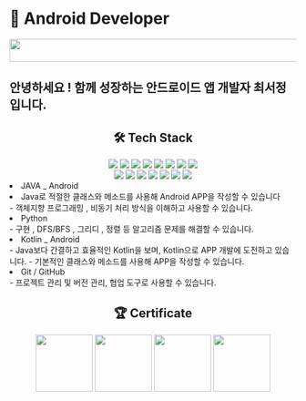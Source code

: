 # 📱 Android Developer
<img src="https://github.com/chol0824/chol0824/assets/74773561/ad466277-b1dc-46c1-a697-3e76c39e9756" width = "700" height = "40">
<br>
<h2> 안녕하세요 ! 함께 성장하는 안드로이드 앱 개발자 최서정입니다. </h2>

<div align=center><h2> 🛠 Tech Stack </h2></div>
<div align=center> 
  <img src="https://img.shields.io/badge/java-007396?style=for-the-badge&logo=java&logoColor=white"> 
  <img src="https://img.shields.io/badge/kotlin-%237F52FF.svg?style=for-the-badge&logo=kotlin&logoColor=white"> 
  <img src="https://img.shields.io/badge/python-3670A0?style=for-the-badge&logo=python&logoColor=white">   
  <img src="https://img.shields.io/badge/css-F80000?style=for-the-badge&logo=css3&logoColor=white"> 
  <img src="https://img.shields.io/badge/html5-E34F26?style=for-the-badge&logo=html5&logoColor=white"> 
  <img src="https://img.shields.io/badge/javascript-F7DF1E?style=for-the-badge&logo=javascript&logoColor=black"> 
  <img src="https://img.shields.io/badge/firebase-FFCA28?style=for-the-badge&logo=firebase&logoColor=white">
  <img src="https://img.shields.io/badge/Android%20Studio-3DDC84.svg?style=for-the-badge&logo=android-studio&logoColor=white">
  <br>
  <img src="https://img.shields.io/badge/flask-000000?style=for-the-badge&logo=flask&logoColor=white">
  <img src="https://img.shields.io/badge/amazonaws-232F3E?style=for-the-badge&logo=amazonaws&logoColor=white">
  <img src="https://img.shields.io/badge/opencv-%2320232a.svg?style=for-the-badge&logo=opencv&logoColor=white">
  <img src="https://img.shields.io/badge/Socket.io-DB7093?style=for-the-badge&logo=socket.io&badgeColor=010101"> 
  <img src="https://img.shields.io/badge/linux-FCC624?style=for-the-badge&logo=linux&logoColor=black">
  <img src="https://img.shields.io/badge/github-47A248?style=for-the-badge&logo=github&logoColor=white">
  <img src="https://img.shields.io/badge/git-F05032?style=for-the-badge&logo=git&logoColor=white">
  <br>
</div>
<li>JAVA _ Android</li>
    <li> Java로 적절한 클래스와 메소드를 사용해 Android APP을 작성할 수 있습니다</li>
    - 객체지향 프로그래밍 , 비동기 처리 방식을 이해하고 사용할 수 있습니다.
<li>Python</li>
    - 구현 , DFS/BFS , 그리디 , 정렬 등 알고리즘 문제를 해결할 수 있습니다.
    
<li>Kotlin _ Android</li>
    - Java보다 간결하고 효율적인 Kotlin을 보며, Kotlin으로 APP 개발에 도전하고 있습니다.
    - 기본적인 클래스와 메소드를 사용해 APP을 작성할 수 있습니다.
<li>Git / GitHub</li>
    - 프로젝트 관리 및 버전 관리, 협업 도구로 사용할 수 있습니다.
<div align=center><h2> 🏆 Certificate </h2>
  <img src="https://github.com/chol0824/chol0824/assets/74773561/22534835-7317-4844-9236-f7aefdfafd6d" width="100" height="100"/>
  <img src="https://github.com/chol0824/chol0824/assets/74773561/517173c3-0bf0-4d8a-b63d-e59a02e5705d" width="100" height="100"/>
  <img src="https://github.com/chol0824/chol0824/assets/74773561/5d92cae6-e564-40c7-8882-eccfa8662740" width="100" height="100"/>
  <img src="https://github.com/chol0824/chol0824/assets/74773561/12bf6c2e-5e5b-4969-877f-8cc9a287ade5" width="100" height="100"/>
</div>
